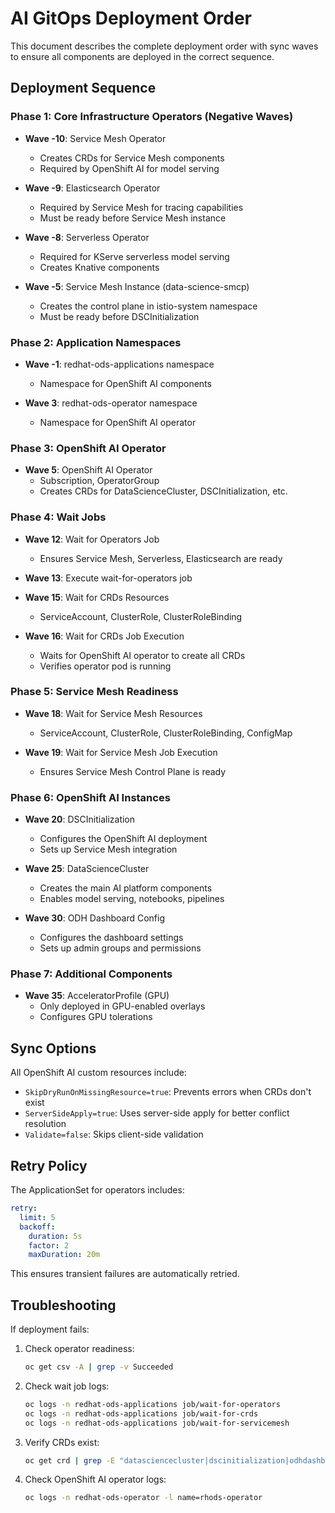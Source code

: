 # AI GitOps Deployment Order

This document describes the complete deployment order with sync waves to ensure all components are deployed in the correct sequence.

## Deployment Sequence

### Phase 1: Core Infrastructure Operators (Negative Waves)
- **Wave -10**: Service Mesh Operator
  - Creates CRDs for Service Mesh components
  - Required by OpenShift AI for model serving

- **Wave -9**: Elasticsearch Operator  
  - Required by Service Mesh for tracing capabilities
  - Must be ready before Service Mesh instance

- **Wave -8**: Serverless Operator
  - Required for KServe serverless model serving
  - Creates Knative components

- **Wave -5**: Service Mesh Instance (data-science-smcp)
  - Creates the control plane in istio-system namespace
  - Must be ready before DSCInitialization

### Phase 2: Application Namespaces
- **Wave -1**: redhat-ods-applications namespace
  - Namespace for OpenShift AI components
  
- **Wave 3**: redhat-ods-operator namespace
  - Namespace for OpenShift AI operator

### Phase 3: OpenShift AI Operator
- **Wave 5**: OpenShift AI Operator
  - Subscription, OperatorGroup
  - Creates CRDs for DataScienceCluster, DSCInitialization, etc.

### Phase 4: Wait Jobs
- **Wave 12**: Wait for Operators Job
  - Ensures Service Mesh, Serverless, Elasticsearch are ready

- **Wave 13**: Execute wait-for-operators job

- **Wave 15**: Wait for CRDs Resources
  - ServiceAccount, ClusterRole, ClusterRoleBinding

- **Wave 16**: Wait for CRDs Job Execution
  - Waits for OpenShift AI operator to create all CRDs
  - Verifies operator pod is running

### Phase 5: Service Mesh Readiness
- **Wave 18**: Wait for Service Mesh Resources
  - ServiceAccount, ClusterRole, ClusterRoleBinding, ConfigMap

- **Wave 19**: Wait for Service Mesh Job Execution
  - Ensures Service Mesh Control Plane is ready

### Phase 6: OpenShift AI Instances
- **Wave 20**: DSCInitialization
  - Configures the OpenShift AI deployment
  - Sets up Service Mesh integration

- **Wave 25**: DataScienceCluster
  - Creates the main AI platform components
  - Enables model serving, notebooks, pipelines

- **Wave 30**: ODH Dashboard Config
  - Configures the dashboard settings
  - Sets up admin groups and permissions

### Phase 7: Additional Components
- **Wave 35**: AcceleratorProfile (GPU)
  - Only deployed in GPU-enabled overlays
  - Configures GPU tolerations

## Sync Options

All OpenShift AI custom resources include:
- `SkipDryRunOnMissingResource=true`: Prevents errors when CRDs don't exist
- `ServerSideApply=true`: Uses server-side apply for better conflict resolution
- `Validate=false`: Skips client-side validation

## Retry Policy

The ApplicationSet for operators includes:
```yaml
retry:
  limit: 5
  backoff:
    duration: 5s
    factor: 2
    maxDuration: 20m
```

This ensures transient failures are automatically retried.

## Troubleshooting

If deployment fails:

1. Check operator readiness:
   ```bash
   oc get csv -A | grep -v Succeeded
   ```

2. Check wait job logs:
   ```bash
   oc logs -n redhat-ods-applications job/wait-for-operators
   oc logs -n redhat-ods-applications job/wait-for-crds
   oc logs -n redhat-ods-applications job/wait-for-servicemesh
   ```

3. Verify CRDs exist:
   ```bash
   oc get crd | grep -E "datasciencecluster|dscinitialization|odhdashboard"
   ```

4. Check OpenShift AI operator logs:
   ```bash
   oc logs -n redhat-ods-operator -l name=rhods-operator
   ```
